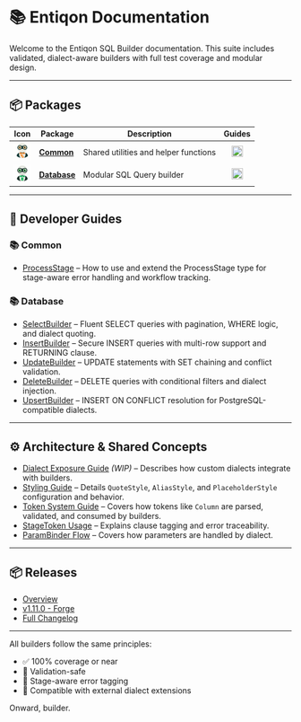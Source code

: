 # 📚 Entiqon Documentation

Welcome to the Entiqon SQL Builder documentation. This suite includes validated, dialect-aware builders with full test
coverage and modular design.

---

## 📦 Packages

| Icon                                                                                                                                          | Package                                   | Description                           |                                                Guides                                                 |
|-----------------------------------------------------------------------------------------------------------------------------------------------|-------------------------------------------|---------------------------------------|:-----------------------------------------------------------------------------------------------------:|
| <img src="https://github.com/entiqon/entiqon/blob/main/assets/entiqon_sharicon.png?raw=true.png" height="32" width="32" alt="Common Icon" />  | [**Common**](packages/common/overview.md) | Shared utilities and helper functions | <img src="https://img.icons8.com/ios-glyphs/24/000000/checked-checkbox.png" width="20" height="20" /> |
| <img src="https://github.com/entiqon/entiqon/blob/main/assets/entiqon_datacon.png?raw=true.png" height="32" width="32" alt="Database Icon" /> | [**Database**](packages/database.md)      | Modular SQL Query builder             | <img src="https://img.icons8.com/ios-glyphs/24/000000/checked-checkbox.png" width="20" height="20" /> |

---

## 📘 Developer Guides

### 📚 Common

- [ProcessStage](packages/common/guides/ProcessStage_Developer_Guide.md) – How to use and extend the ProcessStage type
  for
  stage-aware error handling and workflow tracking.

### 📚 Database

- [SelectBuilder](dev/builder/select_builder.md) – Fluent SELECT queries with pagination, WHERE logic, and dialect
  quoting.
- [InsertBuilder](dev/builder/insert_builder.md) – Secure INSERT queries with multi-row support and RETURNING clause.
- [UpdateBuilder](dev/builder/update_builder.md) – UPDATE statements with SET chaining and conflict validation.
- [DeleteBuilder](dev/builder/delete_builder.md) – DELETE queries with conditional filters and dialect injection.
- [UpsertBuilder](dev/builder/upsert_builder.md) – INSERT ON CONFLICT resolution for PostgreSQL-compatible dialects.

---

## ⚙️ Architecture & Shared Concepts

- [Dialect Exposure Guide](dev/driver/dialect.md) *(WIP)* – Describes how custom dialects integrate with builders.
- [Styling Guide](dev/driver/styling.md) – Details `QuoteStyle`, `AliasStyle`, and `PlaceholderStyle` configuration and
  behavior.
- [Token System Guide](dev/build/token.md) – Covers how tokens like `Column` are parsed, validated, and consumed by
  builders.
- [StageToken Usage](dev/builder/builder_guide.md#stagetoken) – Explains clause tagging and error traceability.
- [ParamBinder Flow](dev/builder/builder_guide.md#parambinder) – Covers how parameters are handled by dialect.

---

## 📦 Releases

- [Overview](./releases/index.md)
- [v1.11.0 - Forge](./releases/release-notes-v1.11.0.md)
- [Full Changelog](./CHANGELOG.md)

---

All builders follow the same principles:

- ✅ 100% coverage or near
- 🔐 Validation-safe
- 🧠 Stage-aware error tagging
- 🧩 Compatible with external dialect extensions

Onward, builder.
